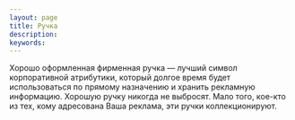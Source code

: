 ```yaml
---
layout: page
title: Ручка
description:
keywords:
---
```



 Хорошо оформленная фирменная ручка — лучший символ корпоративной атрибутики, который долгое время будет использоваться по прямому назначению и хранить рекламную информацию. Хорошую ручку никогда не выбросят. Мало того, кое-кто из тех, кому адресована Ваша реклама, эти ручки коллекционируют.